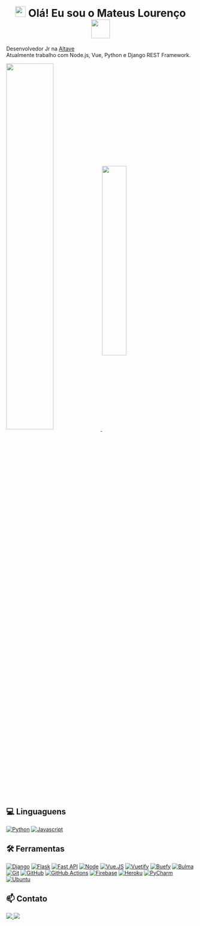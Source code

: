 <h1 align="center">
<img src="https://media0.giphy.com/media/iigp4VDyf5dCLRlGkm/giphy.gif" width="28">
Olá! Eu sou o Mateus Lourenço <img src="https://media0.giphy.com/media/13POHBrQwej54bj04I/giphy.gif" width="50">
</h1>

<div>
    <p>Desenvolvedor Jr na <a href="https://www.altave.com.br/" target="_blank">Altave</a>
    <br>
    Atualmente trabalho com Node.js, Vue, Python e Django REST Framework.
    </p>
    <a href='https://github.com/mateuslourenco'>
  <img align="center" width="50%" src="https://github-readme-stats.vercel.app/api?username=mateuslourenco&hide=contribs&count_private=true&theme=tokyonight&show_icons=true)]" />
  <img align="center" width="36%" src="https://github-readme-stats.vercel.app/api/top-langs/?username=mateuslourenco&layout=compact&theme=tokyonight" />
    </a>
</div>


## 💻 Linguaguens
  [![Python](https://img.shields.io/badge/python-1A1B26?style=for-the-badge&logo=python&logoColor=A981D8)](https://www.python.org/)
  [![Javascript](https://img.shields.io/badge/Javascript-1A1B26?style=for-the-badge&logo=Javascript&logoColor=A981D8)](https://developer.mozilla.org/pt-BR/docs/Web/JavaScript)
  

## 🛠️ Ferramentas
  [![Django](https://img.shields.io/badge/django-1A1B26?style=for-the-badge&logo=django&logoColor=A981D8)](https://www.djangoproject.com/)
  [![Flask](https://img.shields.io/badge/flask-1A1B26?style=for-the-badge&logo=flask&logoColor=A981D8)](https://flask.palletsprojects.com/en/2.0.x/)
  [![Fast API](https://img.shields.io/badge/fast%20API-1A1B26?style=for-the-badge&logo=fastapi&logoColor=A981D8)](https://fastapi.tiangolo.com/)
  [![Node](https://img.shields.io/badge/Node.js-1A1B26?style=for-the-badge&logo=Node.js&logoColor=A981D8)](https://nodejs.org/en/)
  [![Vue.JS](https://img.shields.io/badge/Vue.JS-1A1B26?style=for-the-badge&logo=Vue.js&logoColor=A981D8)](https://vuejs.org/)
  [![Vuetify](https://img.shields.io/badge/Vuetify-1A1B26?style=for-the-badge&logo=Vuetify&logoColor=A981D8)](https://vuetifyjs.com/en/)
  [![Buefy](https://img.shields.io/badge/Buefy-1A1B26?style=for-the-badge&logo=Buefy&logoColor=A981D8)](https://buefy.org/)
  [![Bulma](https://img.shields.io/badge/Bulma-1A1B26?style=for-the-badge&logo=Bulma&logoColor=A981D8)](https://bulma.io/)
    [![Git](https://img.shields.io/badge/git-1A1B26?style=for-the-badge&logo=git&logoColor=A981D8)](https://git-scm.com/)
  [![GitHub](https://img.shields.io/badge/github-1A1B26?style=for-the-badge&logo=github&logoColor=A981D8)](https://github.com/)
  [![GitHub Actions](https://img.shields.io/badge/github%20actions-1A1B26?style=for-the-badge&logo=githubactions&logoColor=A981D8)](https://github.com/features/actions)
  [![Firebase](https://img.shields.io/badge/firebase-1A1B26?style=for-the-badge&logo=firebase&logoColor=A981D8)](https://firebase.google.com/)
  [![Heroku](https://img.shields.io/badge/heroku-1A1B26?style=for-the-badge&logo=heroku&logoColor=A981D8)](https://www.heroku.com/)
  [![PyCharm](https://img.shields.io/badge/pycharm-1A1B26?style=for-the-badge&logo=pycharm&logoColor=A981D8&lack&)](https://www.jetbrains.com/pt-br/pycharm/)
  [![Ubuntu](https://img.shields.io/badge/Ubuntu-1A1B26?style=for-the-badge&logo=ubuntu&logoColor=A981D8)](https://ubuntu.com/)

## 📫 Contato

<a href="https://www.linkedin.com/in/mateus-louren%C3%A7o-12456b103/">
  <img src="https://img.shields.io/badge/linkedin-1A1B26?style=for-the-badge&logo=linkedin&logoColor=A981D8" />
</a>

<a href="mailto:mateuslourenco55@outlook.com">
  <img src="https://img.shields.io/badge/Microsoft_Outlook-1A1B26?style=for-the-badge&logo=microsoft-outlook&logoColor=A981D8" />
</a>


